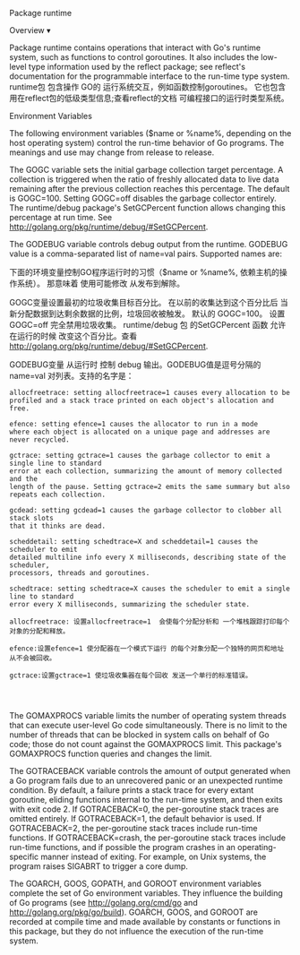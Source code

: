 Package runtime

Overview ▾

Package runtime contains operations that interact with Go's runtime system, such as functions to control goroutines. 
It also includes the low-level type information used by the reflect package; see reflect's documentation for the programmable interface to the run-time type system.
runtime包 包含操作 GO的 运行系统交互，例如函数控制goroutines。
它也包含用在reflect包的低级类型信息;查看reflect的文档 可编程接口的运行时类型系统。


Environment Variables


The following environment variables ($name or %name%, depending on the host operating system) control the run-time behavior of Go programs. 
The meanings and use may change from release to release.

The GOGC variable sets the initial garbage collection target percentage. 
A collection is triggered when the ratio of freshly allocated data to live data remaining after the previous collection reaches this percentage. 
The default is GOGC=100. Setting GOGC=off disables the garbage collector entirely. 
The runtime/debug package's SetGCPercent function allows changing this percentage at run time. See http://golang.org/pkg/runtime/debug/#SetGCPercent.

The GODEBUG variable controls debug output from the runtime. GODEBUG value is a comma-separated list of name=val pairs. Supported names are:

下面的环境变量控制GO程序运行时的习惯（$name or %name%, 依赖主机的操作系统）。
那意味着 使用可能修改 从发布到解除。

GOGC变量设置最初的垃圾收集目标百分比。
在以前的收集达到这个百分比后  当新分配数据到达剩余数据的比例，垃圾回收被触发。
默认的 GOGC=100。 设置GOGC=off 完全禁用垃圾收集。
runtime/debug 包 的SetGCPercent 函数 允许在运行的时候 改变这个百分比。查看  http://golang.org/pkg/runtime/debug/#SetGCPercent.

GODEBUG变量 从运行时 控制 debug 输出。GODEBUG值是逗号分隔的name=val 对列表。支持的名字是：

```golang
allocfreetrace: setting allocfreetrace=1 causes every allocation to be
profiled and a stack trace printed on each object's allocation and free.

efence: setting efence=1 causes the allocator to run in a mode
where each object is allocated on a unique page and addresses are
never recycled.

gctrace: setting gctrace=1 causes the garbage collector to emit a single line to standard
error at each collection, summarizing the amount of memory collected and the
length of the pause. Setting gctrace=2 emits the same summary but also
repeats each collection.

gcdead: setting gcdead=1 causes the garbage collector to clobber all stack slots
that it thinks are dead.

scheddetail: setting schedtrace=X and scheddetail=1 causes the scheduler to emit
detailed multiline info every X milliseconds, describing state of the scheduler,
processors, threads and goroutines.

schedtrace: setting schedtrace=X causes the scheduler to emit a single line to standard
error every X milliseconds, summarizing the scheduler state.

allocfreetrace: 设置allocfreetrace=1  会使每个分配分析和 一个堆栈跟踪打印每个对象的分配和释放。

efence:设置efence=1 使分配器在一个模式下运行 的每个对象分配一个独特的网页和地址 从不会被回收。

gctrace:设置gctrace=1 使垃圾收集器在每个回收 发送一个单行的标准错误。




```

The GOMAXPROCS variable limits the number of operating system threads that can execute user-level Go code simultaneously. There is no limit to the number of threads that can be blocked in system calls on behalf of Go code; those do not count against the GOMAXPROCS limit. This package's GOMAXPROCS function queries and changes the limit.

The GOTRACEBACK variable controls the amount of output generated when a Go program fails due to an unrecovered panic or an unexpected runtime condition. By default, a failure prints a stack trace for every extant goroutine, eliding functions internal to the run-time system, and then exits with exit code 2. If GOTRACEBACK=0, the per-goroutine stack traces are omitted entirely. If GOTRACEBACK=1, the default behavior is used. If GOTRACEBACK=2, the per-goroutine stack traces include run-time functions. If GOTRACEBACK=crash, the per-goroutine stack traces include run-time functions, and if possible the program crashes in an operating-specific manner instead of exiting. For example, on Unix systems, the program raises SIGABRT to trigger a core dump.

The GOARCH, GOOS, GOPATH, and GOROOT environment variables complete the set of Go environment variables. They influence the building of Go programs (see http://golang.org/cmd/go and http://golang.org/pkg/go/build). GOARCH, GOOS, and GOROOT are recorded at compile time and made available by constants or functions in this package, but they do not influence the execution of the run-time system.